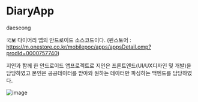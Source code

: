 # DiaryApp
daeseong

국보 다이어리 앱의 안드로이드 소스코드이다. (윈스토어 : https://m.onestore.co.kr/mobilepoc/apps/appsDetail.omp?prodId=0000757740)

지인과 함께 한 안드로이드 앱프로젝트로
지인은 프론트엔드(UI/UX디자인 및 개발)을 담당하였고 본인은 공공데이터를 받아와 원하는 데아터만 파싱하는 백엔드를 담당하였다.



![image](https://user-images.githubusercontent.com/69894461/144606976-b428ea5e-e924-4c2b-936b-3f0347d2018e.png)


